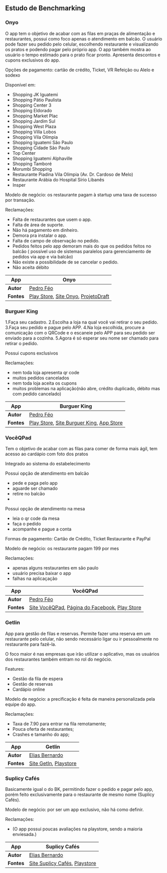 ## Estudo de Benchmarking

### Onyo

O app tem o objetivo de acabar com as filas em praças de alimentação e restaurantes, possui como foco apenas o atendimento em balcão. O usuário pode fazer seu pedido pelo celular, escolhendo restaurante e visualizando os pratos e podendo pagar pelo próprio app.
O app também mostra ao usuário o tempo estimado para o prato ficar pronto.
Apresenta descontos e cupons exclusivos do app.

Opções de pagamento: cartão de crédito, Ticket, VR Refeição ou Alelo e sodexo

Disponível em:

 - Shopping JK Iguatemi
 -  Shopping Pátio Paulista
 -  Shopping Center 3
 -  Shopping Eldorado
 -  Shopping Market Plac
 -  Shopping Jardim Sul
 -  Shopping West Plaza
 -  Shopping Villa Lobos
 -  Shopping Vila Olímpia
 -  Shopping Iguatemi São Paulo
 -  Shopping Cidade São Paulo
 -  Top Center
 -  Shopping Iguatemi Alphaville
 -  Shopping Tamboré
 -  Morumbi Shopping
 -  Restaurante Piadina Vila Olímpia (Av. Dr. Cardoso de Melo)
 -  Restaurante Arábia do Hospital Sírio Libanês
 -  Insper 

Modelo de negócio: os restaurante pagam à startup uma taxa de sucesso por transação.

Reclamações: 

 - Falta de restaurantes que usem o app.
 - Falta de área de suporte.
 - Não há pagamento em dinheiro.
 - Demora pra instalar o app.
 - Falta de campo de observação no pedido.
 - Pedidos feitos pelo app demoram mais do que os pedidos feitos no balcão ( possível uso de sistemas paralelos para gerenciamento de pedidos via app e via balcão)
 - Não existe a possibilidade de se cancelar o pedido.
 - Não aceita débito


**App** | **Onyo**  |
|--|--| 
|**Autor**| [Pedro Féo](https://github.com/Phe0) |
|**Fontes**| [Play Store](https://play.google.com/store/apps/details?id=com.onyo&hl=pt_BR), [Site Onyo](https://www.site.onyo.com/en), [ProjetoDraft](https://projetodraft.com/onyo-um-app-que-adianta-pedidos-de-restaurantes-em-pracas-de-alimentacao/) |

### Burguer King

1.Faça seu cadastro.
2.Escolha a loja na qual você vai retirar o seu pedido.
3.Faça seu pedido e pague pelo APP.
4.Na loja escolhida, procure a comunicação com o QRCode e o escaneie pelo APP para seu pedido ser enviado para a cozinha.
5.Agora é só esperar seu nome ser chamado para retirar o pedido.

Possui cupons exclusivos

Reclamações:

 - nem toda loja apresenta qr code 
 - muitos pedidos cancelados
 - nem toda loja aceita os cupons
 - muitos problemas na aplicação(não abre, crédito duplicado, débito mas com pedido cancelado)

**App** | **Burguer King**  |
|--|--| 
|**Autor**| [Pedro Féo](https://github.com/Phe0) |
|**Fontes**| [Play Store](https://play.google.com/store/apps/details?id=burgerking.com.br.appandroid&hl=pt_BR), [Site Burguer King](https://cupons.burgerking.com.br/), [App Store](https://apps.apple.com/br/app/burger-king-brasil/id1295116265) |

### VocêQPad

Tem o objetivo de acabar com as filas para comer de forma mais ágil, tem acesso ao cardápio com foto dos pratos

Integrado ao sistema do estabelecimento

Possui opção de atendimento em balcão

 - pede e paga pelo app
 - aguarde ser chamado
 - retire no balcão
 - 
Possui opção de atendimento na mesa

 - leia o qr code da mesa
 - faça o pedido 
 - acompanhe e pague a conta

Formas de pagamento:  Cartão de Crédito, Ticket Restaurante e PayPal

Modelo de negócio: os restaurante pagam 199 por mes

Reclamações:

 - apenas alguns restaurantes em são paulo 
 - usuário precisa baixar o app
 - falhas na aplicaçação

**App** | **VocêQPad**  |
|--|--| 
|**Autor**| [Pedro Féo](https://github.com/Phe0) |
|**Fontes**| [Site VocêQPad](http://app.voceqpad.com.br/), [Página do Facebook](https://www.facebook.com/voceqpad/), [Play Store](https://play.google.com/store/apps/details?id=br.com.voceqpad.voceqpadsmartphone&hl=pt_BR&showAllReviews=true) |

### Getlin

App para gestão de filas e reservas. Permite fazer uma reserva em um restaurante pelo celular, não sendo necessário ligar ou ir pessoalmente no restaurante para fazê-la.

O foco maior é nas empresas que irão utilizar o aplicativo, mas os usuários dos restaurantes também entram no rol do negócio.

Features: 

 - Gestão da fila de espera
 - Gestão de reservas
 - Cardápio online

Modelo de negócio: a precificação é feita de maneira personalizada pela equipe do app.

Reclamações:

 - Taxa de 7.90 para entrar na fila remotamente;
 - Pouca oferta de restaurantes; 
 - Crashes e tamanho do app;

**App** | **Getlin**  |
|--|--| 
|**Autor**| [Elias Bernardo](https://github.com/ebmm01) |
|**Fontes**| [Site GetIn](https://www.getinapp.com.br/), [Playstore](https://play.google.com/store/apps/details?id=com.tyll.getin&hl=pt_BR) |

### Suplicy Cafés

Basicamente igual o do BK, permitindo fazer o pedido e pagar pelo app, porém feito exclusivamente para o restaurante de mesmo nome (Suplicy Cafés).

Modelo de negócio: por ser um app exclusivo, não há como definir.

Reclamações:

 - (O app possui poucas avaliações na playstore, sendo a maioria enviesada.)

**App** | **Suplicy Cafés**  |
|--|--| 
|**Autor**| [Elias Bernardo](https://github.com/ebmm01) |
|**Fontes**| [Site Suplicy Cafés](http://www.suplicycafes.com.br/), [Playstore](https://play.google.com/store/apps/details?id=suplicy.voceqpad.com.br.suplicy&hl=pt_BR) |